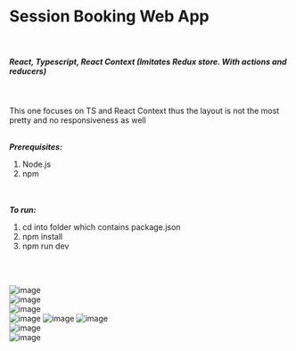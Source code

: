 <h1>Session Booking Web App</h1>
<br>
<h5>React, Typescript, React Context (Imitates Redux store. With actions and reducers)</h5>
<br>
<p>This one focuses on TS and React Context thus the layout is not the most pretty and no responsiveness as well</p>
<br>
<strong><i>Prerequisites:</i></strong>
<ol>
<li>Node.js</li>
<li>npm</li>
</ol>
<br><br>
<strong><i>To run:</i></strong>
<ol>
<li>cd into folder which contains package.json</li>
<li>npm install</li>
<li>npm run dev</li>
</ol>
<br>
<br>

![image](https://github.com/DebugAndConquer/TS_React_SessionBooking/assets/16058310/10dc2bd3-61c8-4c64-ab33-03db721da0c7)
<br>
![image](https://github.com/DebugAndConquer/TS_React_SessionBooking/assets/16058310/1bb6f77f-d140-4014-b63f-9a56eacd8534)
<br>
![image](https://github.com/DebugAndConquer/TS_React_SessionBooking/assets/16058310/3f7e0871-05d8-4086-809d-af3d601b0f5d)
<br>
![image](https://github.com/DebugAndConquer/TS_React_SessionBooking/assets/16058310/5869ab67-0bd0-4874-b02f-84b556670418)
![image](https://github.com/DebugAndConquer/TS_React_SessionBooking/assets/16058310/244ec8ad-7936-4f5c-9c21-0797ad869b3a)
![image](https://github.com/DebugAndConquer/TS_React_SessionBooking/assets/16058310/1bbe83cf-0f9b-40a3-8a3c-d36df9502ca1)
<br>
![image](https://github.com/DebugAndConquer/TS_React_SessionBooking/assets/16058310/a3667e2b-12e9-4b06-a87a-3380ae1b6466)
<br>
![image](https://github.com/DebugAndConquer/TS_React_SessionBooking/assets/16058310/579a9c4a-87a2-45f2-98ba-b80c5f0fe112)
